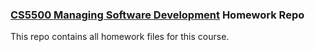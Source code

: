 ### [CS5500 Managing Software Development](https://course.ccs.neu.edu/cs5500) Homework Repo

This repo contains all homework files for this course.